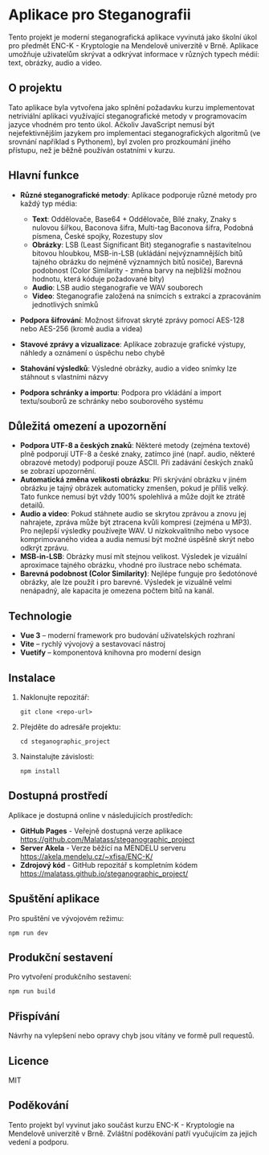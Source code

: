 # Aplikace pro Steganografii

Tento projekt je moderní steganografická aplikace vyvinutá jako školní úkol pro předmět ENC-K - Kryptologie na Mendelově univerzitě v Brně. Aplikace umožňuje uživatelům skrývat a odkrývat informace v různých typech médií: text, obrázky, audio a video.

## O projektu

Tato aplikace byla vytvořena jako splnění požadavku kurzu implementovat netriviální aplikaci využívající steganografické metody v programovacím jazyce vhodném pro tento úkol. Ačkoliv JavaScript nemusí být nejefektivnějším jazykem pro implementaci steganografických algoritmů (ve srovnání například s Pythonem), byl zvolen pro prozkoumání jiného přístupu, než je běžně používán ostatními v kurzu.

## Hlavní funkce

- **Různé steganografické metody**: Aplikace podporuje různé metody pro každý typ média:

  - **Text**: Oddělovače, Base64 + Oddělovače, Bílé znaky, Znaky s nulovou šířkou, Baconova šifra, Multi-tag Baconova šifra, Podobná písmena, České spojky, Rozestupy slov
  - **Obrázky**: LSB (Least Significant Bit) steganografie s nastavitelnou bitovou hloubkou, MSB-in-LSB (ukládání nejvýznamnějších bitů tajného obrázku do nejméně významných bitů nosiče), Barevná podobnost (Color Similarity - změna barvy na nejbližší možnou hodnotu, která kóduje požadované bity)
  - **Audio**: LSB audio steganografie ve WAV souborech
  - **Video**: Steganografie založená na snímcích s extrakcí a zpracováním jednotlivých snímků

- **Podpora šifrování**: Možnost šifrovat skryté zprávy pomocí AES-128 nebo AES-256 (kromě audia a videa)
- **Stavové zprávy a vizualizace**: Aplikace zobrazuje grafické výstupy, náhledy a oznámení o úspěchu nebo chybě
- **Stahování výsledků**: Výsledné obrázky, audio a video snímky lze stáhnout s vlastními názvy
- **Podpora schránky a importu**: Podpora pro vkládání a import textu/souborů ze schránky nebo souborového systému

## Důležitá omezení a upozornění

- **Podpora UTF-8 a českých znaků**: Některé metody (zejména textové) plně podporují UTF-8 a české znaky, zatímco jiné (např. audio, některé obrazové metody) podporují pouze ASCII. Při zadávání českých znaků se zobrazí upozornění.
- **Automatická změna velikosti obrázku**: Při skrývání obrázku v jiném obrázku je tajný obrázek automaticky zmenšen, pokud je příliš velký. Tato funkce nemusí být vždy 100% spolehlivá a může dojít ke ztrátě detailů.
- **Audio a video**: Pokud stáhnete audio se skrytou zprávou a znovu jej nahrajete, zpráva může být ztracena kvůli kompresi (zejména u MP3). Pro nejlepší výsledky používejte WAV. U nízkokvalitního nebo vysoce komprimovaného videa a audia nemusí být možné úspěšně skrýt nebo odkrýt zprávu.
- **MSB-in-LSB**: Obrázky musí mít stejnou velikost. Výsledek je vizuální aproximace tajného obrázku, vhodné pro ilustrace nebo schémata.
- **Barevná podobnost (Color Similarity)**: Nejlépe funguje pro šedotónové obrázky, ale lze použít i pro barevné. Výsledek je vizuálně velmi nenápadný, ale kapacita je omezena počtem bitů na kanál.

## Technologie

- **Vue 3** – moderní framework pro budování uživatelských rozhraní
- **Vite** – rychlý vývojový a sestavovací nástroj
- **Vuetify** – komponentová knihovna pro moderní design

## Instalace

1. Naklonujte repozitář:
   ```
   git clone <repo-url>
   ```
2. Přejděte do adresáře projektu:
   ```
   cd steganographic_project
   ```
3. Nainstalujte závislosti:
   ```
   npm install
   ```

## Dostupná prostředí

Aplikace je dostupná online v následujících prostředích:

- **GitHub Pages** - Veřejně dostupná verze aplikace https://github.com/Malatass/steganographic_project
- **Server Akela** - Verze běžící na MENDELU serveru https://akela.mendelu.cz/~xfisa/ENC-K/
- **Zdrojový kód** - GitHub repozitář s kompletním kódem https://malatass.github.io/steganographic_project/

## Spuštění aplikace

Pro spuštění ve vývojovém režimu:

```
npm run dev
```

## Produkční sestavení

Pro vytvoření produkčního sestavení:

```
npm run build
```

## Přispívání

Návrhy na vylepšení nebo opravy chyb jsou vítány ve formě pull requestů.

## Licence

MIT

## Poděkování

Tento projekt byl vyvinut jako součást kurzu ENC-K - Kryptologie na Mendelově univerzitě v Brně. Zvláštní poděkování patří vyučujícím za jejich vedení a podporu.
